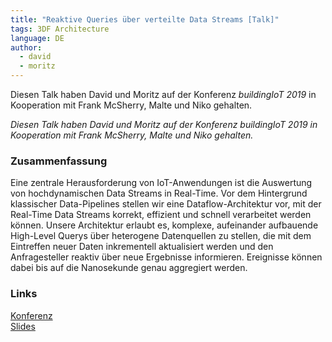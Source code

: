 ```yaml
---
title: "Reaktive Queries über verteilte Data Streams [Talk]"
tags: 3DF Architecture
language: DE 
author:
  - david
  - moritz
---
```


Diesen Talk haben David und Moritz auf der Konferenz *buildingIoT
2019* in Kooperation mit Frank McSherry, Malte und Niko gehalten.

<!--abstract-->
  
*Diesen Talk haben David und Moritz auf der Konferenz buildingIoT 2019
in Kooperation mit Frank McSherry, Malte und Niko gehalten.*
  
### Zusammenfassung

Eine zentrale Herausforderung von IoT-Anwendungen ist die Auswertung
von hochdynamischen Data Streams in Real-Time. Vor dem Hintergrund
klassischer Data-Pipelines stellen wir eine Dataflow-Architektur vor,
mit der Real-Time Data Streams korrekt, effizient und schnell
verarbeitet werden können. Unsere Architektur erlaubt es, komplexe,
aufeinander aufbauende High-Level Querys über heterogene Datenquellen
zu stellen, die mit dem Eintreffen neuer Daten inkrementell
aktualisiert werden und den Anfragesteller reaktiv über neue
Ergebnisse informieren. Ereignisse können dabei bis auf die
Nanosekunde genau aggregiert werden.

### Links

[Konferenz](https://www.buildingiot.de/veranstaltung-7795-reaktive-queries-%E3%BCber-verteilte-real-time-data-streams.html)<br />
[Slides](https://github.com/li1/talks/raw/master/biot.pdf)

<br />

